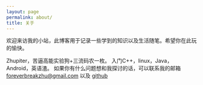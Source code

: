 ```yaml
---
layout: page
permalink: about/
title: 关于
---
```




欢迎来访我的小站，此博客用于记录一些学到的知识以及生活随笔。希望你在此玩的愉快。

Zhupiter，苦逼高能实验狗+三流码农一枚。
入门C++，linux，Java，Android，英语渣。
如果你有什么问题想和我探讨的话，可以联系我的邮箱 <a href="mailto:foreverbreakzhu@gmail.com">foreverbreakzhu@gmail.com</a> 以及 <a href="https://github.com/shadowlance">github</a>
